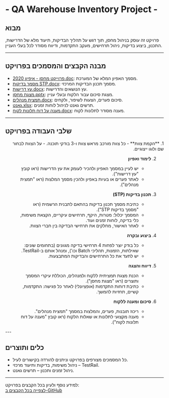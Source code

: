 # - QA Warehouse Inventory Project - 
## מבוא
פרויקט זה עוסק בניהול מחסן, תוך דגש על תהליך הבדיקות, תיעוד מלא של הדרישות, התכנון, ביצוע בדיקות, ניהול תרחישים, מעקב התקדמות, ודיווח מסודר לכל בעלי העניין.

---

## מבנה הקבצים והמסמכים בפרויקט

- [2020 פרוייקט מחסן - איפיון.doc](https://github.com/OsamaSla/QA-warehouse-inventory-project/blob/main/2020%20%D7%A4%D7%A8%D7%95%D7%99%D7%99%D7%A7%D7%98%20%D7%9E%D7%97%D7%A1%D7%9F%20-%20%D7%90%D7%99%D7%A4%D7%99%D7%95%D7%9F.doc): מסמך האפיון המלא של המערכת.
- [מסמך בדיקות STP.docx](https://github.com/OsamaSla/QA-warehouse-inventory-project/blob/main/%D7%9E%D7%A1%D7%9E%D7%9A%20%D7%91%D7%93%D7%99%D7%A7%D7%95%D7%AA%20STP.docx): מסמך תכנון הבדיקות המרכזי.
- [עץ דרישות.docx](https://github.com/OsamaSla/QA-warehouse-inventory-project/blob/main/%D7%A2%D7%A5%20%D7%93%D7%A8%D7%99%D7%A9%D7%95%D7%AA.docx): עץ הנושאים והדרישות.
- [מצגת מחסן.pptx](https://github.com/OsamaSla/QA-warehouse-inventory-project/blob/main/%D7%9E%D7%A6%D7%92%D7%AA%20%D7%9E%D7%97%D7%A1%D7%9F.pptx): מצגת סיכום עבור הלקוח ובעלי עניין.
- [תמצית מנהלים.docx](https://github.com/OsamaSla/QA-warehouse-inventory-project/blob/main/%D7%AA%D7%9E%D7%A6%D7%99%D7%AA%20%D7%9E%D7%A0%D7%94%D7%9C%D7%99%D7%9D.docx): סיכום פערים, הצעות לשיפור, ולקחים.
- [גאנט.xlsx](https://github.com/OsamaSla/QA-warehouse-inventory-project/blob/main/%D7%92%D7%90%D7%A0%D7%98.xlsx): תרשים גאנט לניהול לוחות זמנים.
- [מענה על דוח תלונות לקוח.docx](https://github.com/OsamaSla/QA-warehouse-inventory-project/blob/main/%D7%9E%D7%A2%D7%A0%D7%94%20%D7%A2%D7%9C%20%D7%93%D7%95%D7%97%20%D7%AA%D7%9C%D7%95%D7%A0%D7%95%D7%AA%20%D7%9C%D7%A7%D7%95%D7%97.docx): מענה מסודר לתלונות לקוח.

---

## שלבי העבודה בפרויקט
<div dir="rtl">
1. **הקמת צוות**
   - כל צוות מורכב מראש צוות ו-3 בודקי תוכנה.
   - על הצוות לבחור שם ולוגו ייצוגיים.

2. **לימוד ואפיון**
   - יש לעיין במסמך האפיון ולהכיר לעומק את עץ הדרישות (ראו קובץ "עץ דרישות").
   - לאתר פערים או בעיות באפיון ולהכין מסמך המלצות (ראו "תמצית מנהלים").

3. **תכנון בדיקות (STP)**
   - כתיבת מסמך תכנון בדיקות בהתאם לתבנית הרשמית (ראו "מסמך בדיקות STP").
   - המסמך יכלול: מטרות, היקף, תרחישים עיקריים, הקצאת משימות, כלי בדיקה, לוחות זמנים ועוד.
   - לאחר האישור, מחלקים את תרחישי הבדיקה בין חברי הצוות.

4. **ביצוע ובקרה**
   - כל בודק יוצר לפחות 4 תרחישי בדיקה מגוונים (בתחומים שונים: שאילתות, הזמנות, תהליכי Batch וכו'), ומנהל אותם ב-TestRail.
   - יש לתעד את כל התרחישים והבדיקות המתבצעות.

5. **דיווח והצגה**
   - הכנת מצגת תמציתית ללקוח ולמנהלים, הכוללת עיקרי המסמך ותוצרים (ראו "מצגת מחסן").
   - כתיבת דוחות התקדמות (אופציונלי) לאחר כל פגישה: התקדמות, קשיים, תחזיות להמשך.

6. **סיכום ומענה ללקוח**
   - ריכוז תובנות, פערים, והמלצות במסמך "תמצית מנהלים".
   - מענה מקצועי לתלונות או שאלות הלקוח (ראו קובץ "מענה על דוח תלונות לקוח").
</div>
---

## כלים ותוצרים

- כל המסמכים מצורפים בפרויקט וניתנים להורדה בקישורים לעיל.
- ניהול משימות, בדיקות ותיעוד מרכזי – TestRail.
- ניהול זמנים ותכנון – תרשים גאנט.

---

למידע נוסף ולעיון בכל הקבצים בפרויקט:  
[לצפייה בכל הקבצים ב-GitHub](https://github.com/OsamaSla/QA-warehouse-inventory-project/tree/main)
